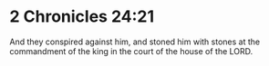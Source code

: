 # 2 Chronicles 24:21

And they conspired against him, and stoned him with stones at the commandment of the king in the court of the house of the LORD.